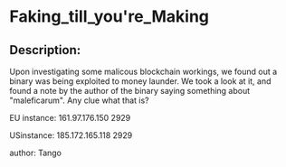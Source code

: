 
# Faking_till_you're_Making
## Description:
Upon investigating some malicous blockchain workings, we found out a binary was being exploited to money launder. We took a look at it, and found a note by the author of the binary saying something about "maleficarum". Any clue what that is?

EU instance: 161.97.176.150 2929

USinstance: 185.172.165.118 2929


author: Tango

